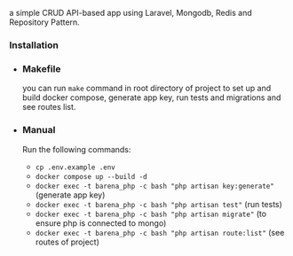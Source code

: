 a simple CRUD API-based app using Laravel, Mongodb, Redis and Repository Pattern.


### Installation
- ### Makefile
    
    you can run `make` command in root directory of project to set up and build docker compose, generate app key, run tests and migrations and see routes list.

- ### Manual

    Run the following commands:
    
    - `cp .env.example .env`
    - `docker compose up --build -d`
    - `docker exec -t barena_php -c bash "php artisan key:generate"` (generate app key)
    - `docker exec -t barena_php -c bash "php artisan test"` (run tests)
    - `docker exec -t barena_php -c bash "php artisan migrate"` (to ensure php is connected to mongo)
    - `docker exec -t barena_php -c bash "php artisan route:list"` (see routes of project)
